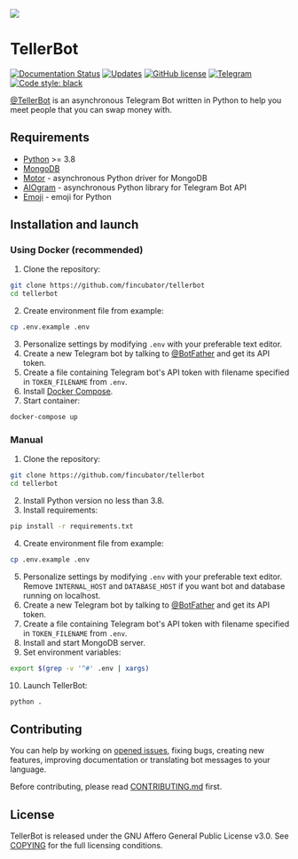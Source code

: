 ![](https://i.imgur.com/cPUUcTw.jpg)

# TellerBot
[![Documentation Status](https://readthedocs.org/projects/tellerbot/badge/?version=latest)](https://tellerbot.readthedocs.io/en/latest/?badge=latest)
[![Updates](https://pyup.io/repos/github/fincubator/tellerbot/shield.svg)](https://pyup.io/repos/github/fincubator/tellerbot)
[![GitHub license](https://img.shields.io/github/license/fincubator/tellerbot)](https://github.com/PreICO/tellerbot/blob/escrow/COPYING)
[![Telegram](https://img.shields.io/badge/Telegram-tellerchat-blue?logo=telegram)](https://t.me/tellerchat)
[![Code style: black](https://img.shields.io/badge/code%20style-black-000000.svg)](https://github.com/psf/black)

[@TellerBot](https://t.me/TellerBot) is an asynchronous Telegram Bot written in Python to help you meet people that you can swap money with.


## Requirements
* [Python](https://www.python.org/downloads) >= 3.8
* [MongoDB](https://docs.mongodb.com/manual/installation/)
* [Motor](https://github.com/mongodb/motor) - asynchronous Python driver for MongoDB
* [AIOgram](https://github.com/aiogram/aiogram) - asynchronous Python library for Telegram Bot API
* [Emoji](https://github.com/carpedm20/emoji) - emoji for Python


## Installation and launch
### Using Docker (recommended)
1. Clone the repository:
```bash
git clone https://github.com/fincubator/tellerbot
cd tellerbot
```
2. Create environment file from example:
```bash
cp .env.example .env
```
3. Personalize settings by modifying ```.env``` with your preferable text editor.
4. Create a new Telegram bot by talking to [@BotFather](https://t.me/BotFather) and get its API token.
5. Create a file containing Telegram bot's API token with filename specified in ```TOKEN_FILENAME``` from ```.env```.
6. Install [Docker Compose](https://docs.docker.com/compose/install/).
7. Start container:
```bash
docker-compose up
```

### Manual
1. Clone the repository:
```bash
git clone https://github.com/fincubator/tellerbot
cd tellerbot
```
2. Install Python version no less than 3.8.
3. Install requirements:
```bash
pip install -r requirements.txt
```
4. Create environment file from example:
```bash
cp .env.example .env
```
5. Personalize settings by modifying ```.env``` with your preferable text editor. Remove ```INTERNAL_HOST``` and ```DATABASE_HOST``` if you want bot and database running on localhost.
6. Create a new Telegram bot by talking to [@BotFather](https://t.me/BotFather) and get its API token.
7. Create a file containing Telegram bot's API token with filename specified in ```TOKEN_FILENAME``` from ```.env```.
8. Install and start MongoDB server.
9. Set environment variables:
```bash
export $(grep -v '^#' .env | xargs)
```
10. Launch TellerBot:
```bash
python .
```

## Contributing
You can help by working on [opened issues](https://github.com/fincubator/tellerbot/issues), fixing bugs, creating new features, improving documentation or translating bot messages to your language.

Before contributing, please read [CONTRIBUTING.md](https://github.com/fincubator/tellerbot/blob/master/CONTRIBUTING.md) first.


## License
TellerBot is released under the GNU Affero General Public License v3.0. See [COPYING](https://github.com/fincubator/tellerbot/blob/master/COPYING) for the full licensing conditions.

